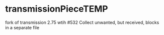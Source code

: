 transmissionPieceTEMP
=====================

fork of transmission 2.75 wtih #532 Collect unwanted, but received, blocks in a separate file